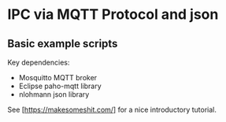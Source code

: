 # IPC via MQTT Protocol and json

## Basic example scripts

Key dependencies:
- Mosquitto MQTT broker
- Eclipse paho-mqtt library
- nlohmann json library

See [https://makesomeshit.com/] for a nice introductory tutorial.
